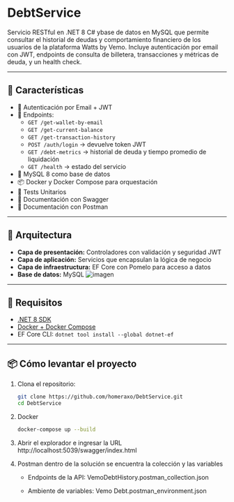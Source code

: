 # DebtService

Servicio RESTful en .NET 8 C# ybase de datos en MySQL que permite consultar el historial de deudas y comportamiento financiero de los usuarios de la plataforma Watts by Vemo. Incluye autenticación por email con JWT, endpoints de consulta de billetera, transacciones y métricas de deuda, y un health check.

---

## 🚀 Características

- 🔐 Autenticación por Email + JWT
- 💼 Endpoints:
  - `GET /get-wallet-by-email`
  - `GET /get-current-balance`
  - `GET /get-transaction-history`
  - `POST /auth/login` → devuelve token JWT
  - `GET /debt-metrics` → historial de deuda y tiempo promedio de liquidación
  - `GET /health` → estado del servicio
- 🐘 MySQL 8 como base de datos
- 📦 Docker y Docker Compose para orquestación
- 🧪 Tests Unitarios
- 📄 Documentación con Swagger
- 📄 Documentación con Postman

---

## 🧱 Arquitectura

- **Capa de presentación:** Controladores con validación y seguridad JWT
- **Capa de aplicación:** Servicios que encapsulan la lógica de negocio
- **Capa de infraestructura:** EF Core con Pomelo para acceso a datos
- **Base de datos:** MySQL
  ![imagen](https://github.com/user-attachments/assets/c627297f-6c8b-47d9-add5-21d4ce6da225)

---

## 🧪 Requisitos

- [.NET 8 SDK](https://dotnet.microsoft.com/en-us/download)
- [Docker + Docker Compose](https://www.docker.com/)
- EF Core CLI: `dotnet tool install --global dotnet-ef`

---

## 📦 Cómo levantar el proyecto

1. Clona el repositorio:
   ```bash
   git clone https://github.com/homeraxo/DebtService.git
   cd DebtService

2. Docker
   ```bash
   docker-compose up --build

3. Abrir el explorador e ingresar la URL
    http://localhost:5039/swagger/index.html
  
5. Postman dentro de la solución se encuentra la colección y las variables 

    - Endpoints de la API: VemoDebtHistory.postman_collection.json
   
    - Ambiente de variables: Vemo Debt.postman_environment.json
